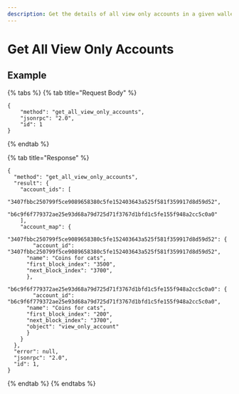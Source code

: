 ```yaml
---
description: Get the details of all view only accounts in a given wallet.
---
```


# Get All View Only Accounts

## Example

{% tabs %}
{% tab title="Request Body" %}
```text
{
    "method": "get_all_view_only_accounts",
    "jsonrpc": "2.0",
    "id": 1
}
```
{% endtab %}

{% tab title="Response" %}
```text
{
  "method": "get_all_view_only_accounts",
  "result": {
    "account_ids": [
      "3407fbbc250799f5ce9089658380c5fe152403643a525f581f359917d8d59d52",
      "b6c9f6f779372ae25e93d68a79d725d71f3767d1bfd1c5fe155f948a2cc5c0a0"
    ],
    "account_map": {
      "3407fbbc250799f5ce9089658380c5fe152403643a525f581f359917d8d59d52": {
        "account_id": "3407fbbc250799f5ce9089658380c5fe152403643a525f581f359917d8d59d52",
      "name": "Coins for cats",
      "first_block_index": "3500",
      "next_block_index": "3700",
      },
      "b6c9f6f779372ae25e93d68a79d725d71f3767d1bfd1c5fe155f948a2cc5c0a0": {
        "account_id": "b6c9f6f779372ae25e93d68a79d725d71f3767d1bfd1c5fe155f948a2cc5c0a0",
      "name": "Coins for cats",
      "first_block_index": "200",
      "next_block_index": "3700",
      "object": "view_only_account" 
      }
    }
  },
  "error": null,
  "jsonrpc": "2.0",
  "id": 1,
}
```
{% endtab %}
{% endtabs %}

